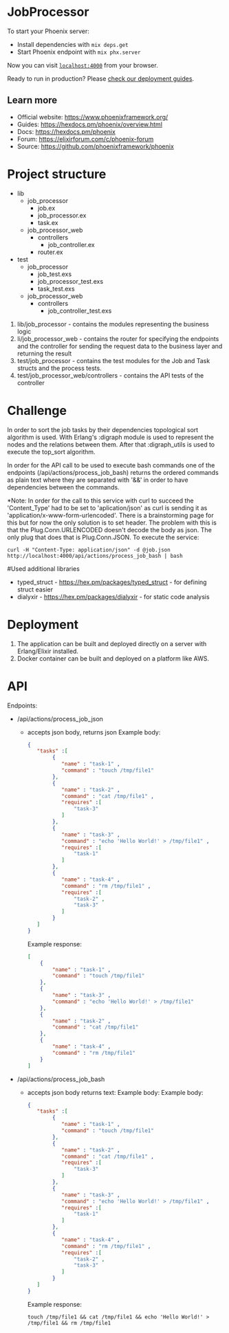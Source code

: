 # JobProcessor

To start your Phoenix server:

  * Install dependencies with `mix deps.get`
  * Start Phoenix endpoint with `mix phx.server`

Now you can visit [`localhost:4000`](http://localhost:4000) from your browser.

Ready to run in production? Please [check our deployment guides](https://hexdocs.pm/phoenix/deployment.html).

## Learn more

  * Official website: https://www.phoenixframework.org/
  * Guides: https://hexdocs.pm/phoenix/overview.html
  * Docs: https://hexdocs.pm/phoenix
  * Forum: https://elixirforum.com/c/phoenix-forum
  * Source: https://github.com/phoenixframework/phoenix
  
# Project structure
   - lib
     - job_processor
        - job.ex
        - job_processor.ex
        - task.ex
     - job_processor_web
        - controllers
            - job_controller.ex
        - router.ex
   - test
     - job_processor
        - job_test.exs
        - job_processor_test.exs
        - task_test.exs
     - job_processor_web
        - controllers
            - job_controller_test.exs
            
1. lib/job_processor - contains the modules representing the business logic
2. li/job_processor_web - contains the router for specifying the endpoints and the controller for sending the request 
data to the business layer and returning the result
3. test/job_processor - contains the test modules for the Job and Task structs and the process tests.
4. test/job_processor_web/controllers - contains the API tests of the controller
# Challenge
In order to sort the job tasks by their dependencies topological sort algorithm is used. With Erlang's :digraph module
is used to represent the nodes and the relations between them. After that :digraph_utils is used to execute the top_sort
algorithm.

In order for the API call to be used to execute bash commands one of the endpoints (/api/actions/process_job_bash)
returns the ordered commands as plain text where they are separated with '&&' in order to have dependencies between 
the commands.

*Note: In order for the call to this service with curl to succeed the 'Content_Type' had to be set to 'aplication/json'
as curl is sending it as 'application/x-www-form-urlencoded'. There is a brainstorming page for this but for now the
only solution is to set header. The problem with this is that the Plug.Conn.URLENCODED doesn't decode the body as json.
The only plug that does that is Plug.Conn.JSON. To execute the service:
```
curl -H "Content-Type: application/json" -d @job.json http://localhost:4000/api/actions/process_job_bash | bash
```

#Used additional libraries
* typed_struct - https://hex.pm/packages/typed_struct - for defining struct easier
* dialyxir - https://hex.pm/packages/dialyxir - for static code analysis

# Deployment
1. The application can be built and deployed directly on a server with Erlang/Elixir installed.
2. Docker container can be built and deployed on a platform like AWS.  

# API
Endpoints:
   * /api/actions/process_job_json
        - accepts json body, returns json
            Example body:
            ```json
            {
               "tasks" :[
                    {
                       "name" : "task-1" ,
                       "command" : "touch /tmp/file1"
                    },
                    {
                       "name" : "task-2" ,
                       "command" : "cat /tmp/file1" ,
                       "requires" :[
                           "task-3"
                       ]
                    },
                    {
                       "name" : "task-3" ,
                       "command" : "echo 'Hello World!' > /tmp/file1" ,
                       "requires" :[
                           "task-1"
                       ]
                    },
                    {
                       "name" : "task-4" ,
                       "command" : "rm /tmp/file1" ,
                       "requires" :[
                           "task-2" ,
                           "task-3"
                       ]
                    }
               ]
            }
            ```
          
            Example response:
            ```json
            [
                {
                    "name" : "task-1" ,
                    "command" : "touch /tmp/file1"
                },
                {
                    "name" : "task-3" ,
                    "command" : "echo 'Hello World!' > /tmp/file1"
                },
                {
                    "name" : "task-2" ,
                    "command" : "cat /tmp/file1"
                },
                {
                    "name" : "task-4" ,
                    "command" : "rm /tmp/file1"
                }
            ]
            ```
   * /api/actions/process_job_bash
        - accepts json body returns text:
            Example body:
            Example body:
            ```json
            {
               "tasks" :[
                    {
                       "name" : "task-1" ,
                       "command" : "touch /tmp/file1"
                    },
                    {
                       "name" : "task-2" ,
                       "command" : "cat /tmp/file1" ,
                       "requires" :[
                           "task-3"
                       ]
                    },
                    {
                       "name" : "task-3" ,
                       "command" : "echo 'Hello World!' > /tmp/file1" ,
                       "requires" :[
                           "task-1"
                       ]
                    },
                    {
                       "name" : "task-4" ,
                       "command" : "rm /tmp/file1" ,
                       "requires" :[
                           "task-2" ,
                           "task-3"
                       ]
                    }
               ]
            }
            ```
          
            Example response:
            ```text
            touch /tmp/file1 && cat /tmp/file1 && echo 'Hello World!' > /tmp/file1 && rm /tmp/file1
            ```